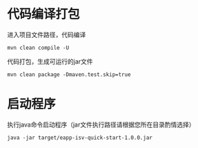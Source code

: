 # 代码编译打包
进入项目文件路径，代码编译

```
mvn clean compile -U
```

代码打包，生成可运行的jar文件

```
mvn clean package -Dmaven.test.skip=true
```
# 启动程序

执行java命令启动程序（jar文件执行路径请根据您所在目录酌情选择）

```
java -jar target/eapp-isv-quick-start-1.0.0.jar
```




